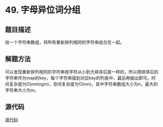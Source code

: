 # 49. 字母异位词分组

## 题目描述

给一个字符串数组，将所有重新排列相同的字符串组合在一起。

## 解题方法

可以发现重新排列相同的字符串按字符从小到大排序后是一样的，所以用排序后的字符串作为map的key，每个字符串插到对应key的列表中，最后再输出即可。时间复杂度为O(nmlogm)，空间复杂度为O(nm)，其中字符串数组大小为n，最大的字符串大小为m。

## 源代码

[源代码](../src/49-group-anagrams.cpp)
